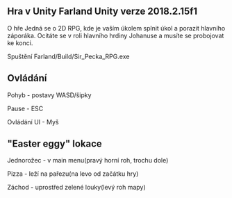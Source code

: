Hra v Unity Farland Unity verze 2018.2.15f1
---------------------
O hře
Jedná se o 2D RPG, kde je vaším úkolem splnit úkol a porazit hlavního záporáka.
Ocitáte se v roli hlavního hrdiny Johanuse a musíte se probojovat ke konci.

Spuštění Farland/Build/Sir_Pecka_RPG.exe

Ovládání
-----------------------------
Pohyb - postavy WASD/šipky

Pause - ESC

Ovládání UI - Myš

"Easter eggy" lokace
------------------------------
Jednorožec - v main menu(pravý horní roh, trochu dole)

Pizza - leží na pařezu(na levo od začátku hry)

Záchod - uprostřed zelené louky(levý roh mapy)
